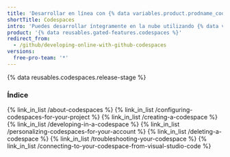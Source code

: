 ```yaml
---
title: 'Desarrollar en línea con {% data variables.product.prodname_codespaces %}'
shortTitle: Codespaces
intro: 'Puedes desarrollar íntegramente en la nube utilizando {% data variables.product.prodname_codespaces %}, un ambiente de desarrollo integrado (IDE) en {% data variables.product.prodname_dotcom %}.'
product: '{% data reusables.gated-features.codespaces %}'
redirect_from:
  - /github/developing-online-with-github-codespaces
versions:
  free-pro-team: '*'
---
```


{% data reusables.codespaces.release-stage %}

### Índice

{% link_in_list /about-codespaces %}
{% link_in_list /configuring-codespaces-for-your-project %}
{% link_in_list /creating-a-codespace %}
{% link_in_list /developing-in-a-codespace %}
{% link_in_list /personalizing-codespaces-for-your-account %}
{% link_in_list /deleting-a-codespace %}
{% link_in_list /troubleshooting-your-codespace %}
{% link_in_list /connecting-to-your-codespace-from-visual-studio-code %}
